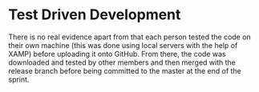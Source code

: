 # Test Driven Development

There is no real evidence apart from that each person tested the code on their own machine (this was done using local servers with the help of XAMP) before uploading it onto GitHub. From there, the code was downloaded and tested by other members and then merged with the release branch before being committed to the master at the end of the sprint. 
